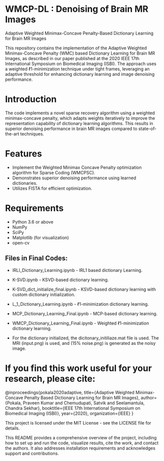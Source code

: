 # WMCP-DL : Denoising of Brain MR Images

Adaptive Weighted Minimax-Concave Penalty-Based Dictionary Learning for Brain MR Images

This repository contains the implementation of the Adaptive Weighted Minimax-Concave Penalty (WMC) based Dictionary Learning for Brain MR Images, as described in our paper published at the 2020 IEEE 17th International Symposium on Biomedical Imaging (ISBI). The approach uses a weighted ℓ1-minimization technique under tight frames, leveraging an adaptive threshold for enhancing dictionary learning and image denoising performance.

# Introduction

The code implements a novel sparse recovery algorithm using a weighted minimax-concave penalty, which adapts weights iteratively to improve the representation capability of dictionary learning algorithms. This results in superior denoising performance in brain MR images compared to state-of-the-art techniques.

# Features

- Implement the Weighted Minimax Concave Penalty optimization algorithm for Sparse Coding (WMCPSC).
- Demonstrates superior denoising performance using learned dictionaries.
- Utilizes FISTA for efficient optimization.

# Requirements

- Python 3.6 or above
- NumPy
- SciPy
- Matplotlib (for visualization)
- open-cv


## Files in Final Codes:

- IRLI_Dictionary_Learning.ipynb - IRL1 based dictionary Learning.
- K-SVD.ipynb - KSVD-based dictionary learning.
- K-SVD_dict_initialize_final.ipynb - KSVD-based dictionary learning with custom dictionary initialization.
- L_1_Dictionary_Learning.ipynb - ℓ1-minimization dictionary learning.
- MCP_Dictionary_Learning_Final.ipynb - MCP-based dictionary learning.
- WMCP_Dictionary_Learning_Final.ipynb - Weighted ℓ1-minimization dictionary learning.

- For the dictionary initialized, the dicitonary_initiliaze.mat file is used. The MRI (input.png) is used, and (15% noise.png) is generated as the noisy image.

# If you find this work useful for your research, please cite:

@inproceedings{pokala2020adaptive,
  title={Adaptive Weighted Minimax-Concave Penalty Based Dictionary Learning for Brain MR Images},
  author={Pokala, Praveen Kumar and Chemudupati, Satvik and Seelamantula, Chandra Sekhar},
  booktitle={IEEE 17th International Symposium on Biomedical Imaging (ISBI)},
  year={2020},
  organization={IEEE}
}

This project is licensed under the MIT License - see the LICENSE file for details.

This README provides a comprehensive overview of the project, including how to set up and run the code, visualize results, cite the work, and contact the authors. It also addresses installation requirements and acknowledges support and contributions.
